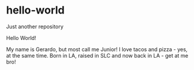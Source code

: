 # hello-world
Just another repository

Hello World!

My name is Gerardo, but most call me Junior!
I love tacos and pizza - yes, at the same time.
Born in LA, raised in SLC and now back in LA - get at me bro!
